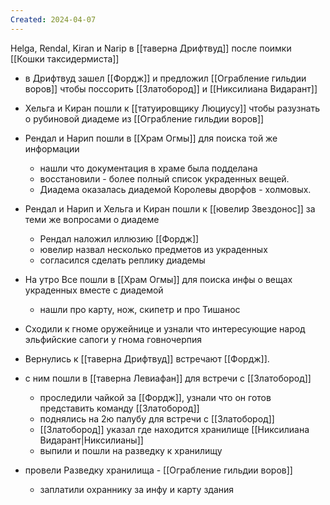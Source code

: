```yaml
---
Created: 2024-04-07
---
```

Helga, Rendal, Kiran и Narip в [[таверна Дрифтвуд]] после поимки [[Кошки таксидермиста]]

- в Дрифтвуд зашел [[Фордж]] и предложил [[Ограбление гильдии воров]] чтобы поссорить [[Златобород]] и [[Никсилиана Видарант]]
- Хельга и Киран пошли к [[татуировщику Люциусу]] чтобы разузнать о рубиновой диадеме из [[Ограбление гильдии воров]]
- Рендал и Нарип пошли в [[Храм Огмы]] для поиска той же информации
	- нашли что документация в храме была подделана
	- восстановили - более полный список украденных вещей.
	- Диадема оказалась диадемой Королевы дворфов - холмовых.
- Рендал и Нарип и Хельга и Киран пошли к [[ювелир Звездонос]] за теми же вопросами о диадеме
	- Рендал наложил иллюзию [[Фордж]]
	- ювелир назвал несколько предметов из украденных
	- согласился сделать реплику диадемы

- На утро Все пошли в [[Храм Огмы]] для поиска инфы о вещах украденных вместе с диадемой
	- нашли про карту, нож, скипетр и про Тишанос
- Сходили к гноме оружейнице и узнали что интересующие народ эльфийские сапоги у гнома говночерпия
- Вернулись к [[таверна Дрифтвуд]] встречают [[Фордж]].
- с ним пошли в [[таверна Левиафан]] для встречи с [[Златобород]]
	- проследили чайкой за [[Фордж]], узнали что он готов представить команду [[Златобород]]
	- поднялись на 2ю палубу для встречи с [[Златобород]]
	- [[Златобород]] указал где находится хранилище [[Никсилиана Видарант|Никсилианы]]
	- выпили и пошли на разведку к хранилищу
- провели Разведку хранилища - [[Ограбление гильдии воров]]
	- заплатили охраннику за инфу и карту здания
	
